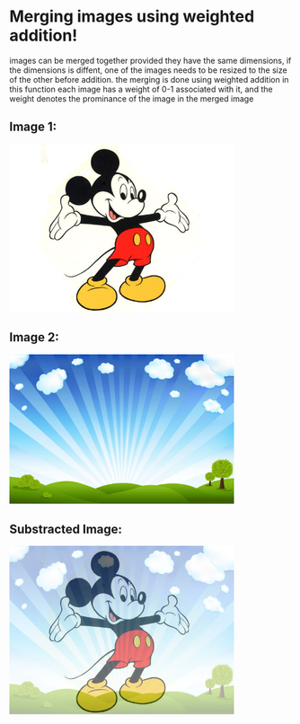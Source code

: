 # Merging images using weighted addition!

images can be merged together provided they have the same dimensions, if
the dimensions is diffent, one of the images needs to be resized to the 
size of the other before addition. the merging is done using weighted addition
in this function each image has a weight of 0-1 associated with it, and the 
weight denotes the prominance of the image in the merged image

## Image 1: </br>
<img src = "mickey.jpg" width="400"> </br>
## Image 2: </br>
<img src = "background.jpg" width="400"> </br>
## Substracted Image: </br>
<img src = "merge.jpg" width="400"> </br>
